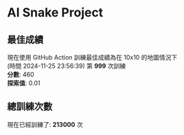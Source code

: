 
# AI Snake Project

## **最佳成績**
現在使用 GitHub Action 訓練最佳成績為在 10x10 的地圖情況下  
(時間 2024-11-25 23:56:39) 第 **999** 次訓練  
**分數**: 460  
**探索值**: 0.01

## 總訓練次數
現在已經訓練了: **213000** 次
